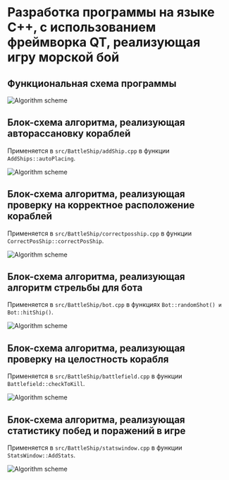 # Разработка программы на языке С++, с использованием фреймворка QT, реализующая игру морской бой

## Функциональная схема программы

![Algorithm scheme](schemes/1.png)

## Блок-схема алгоритма, реализующая авторассановку кораблей

Применяется в `src/BattleShip/addShip.cpp` в функции `AddShips::autoPlacing`.

![Algorithm scheme](schemes/2.png)

## Блок-схема алгоритма, реализующая проверку на корректное расположение кораблей

Применяется в `src/BattleShip/correctposship.cpp` в функции `CorrectPosShip::correctPosShip`.

![Algorithm scheme](schemes/3.png)

## Блок-схема алгоритма, реализующая алгоритм стрельбы для бота

Применяется в `src/BattleShip/bot.cpp` в функциях `Bot::randomShot() и Bot::hitShip()`.

![Algorithm scheme](schemes/4.png)

## Блок-схема алгоритма, реализующая проверку на целостность корабля

Применяется в `src/BattleShip/battlefield.cpp` в функции `Battlefield::checkToKill`.

![Algorithm scheme](schemes/5.png)

## Блок-схема алгоритма, реализующая статистику побед и поражений в игре

Применяется в `src/BattleShip/statswindow.cpp` в функции `StatsWindow::AddStats`.

![Algorithm scheme](schemes/6.png)
